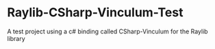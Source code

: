 # Raylib-CSharp-Vinculum-Test
A test project using a c# binding called CSharp-Vinculum for the Raylib library
